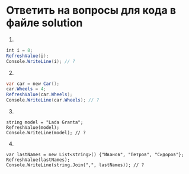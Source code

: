 <!-- RUSSIAN -->
# Ответить на вопросы для кода в файле solution

1.
```cs
int i = 8;
RefreshValue(i);
Console.WriteLine(i); // ?
```

2.
```cs
var car = new Car();
car.Wheels = 4;     
RefreshValue(car.Wheels);
Console.WriteLine(car.Wheels); // ?
```

3.      
```
string model = "Lada Granta";
RefreshValue(model);
Console.WriteLine(model); // ?
```

4.

```
var lastNames = new List<string>() {"Иванов", "Петров", "Сидоров"};
RefreshValue(lastNames);
Console.WriteLine(string.Join(",", lastNames)); // ?
```
